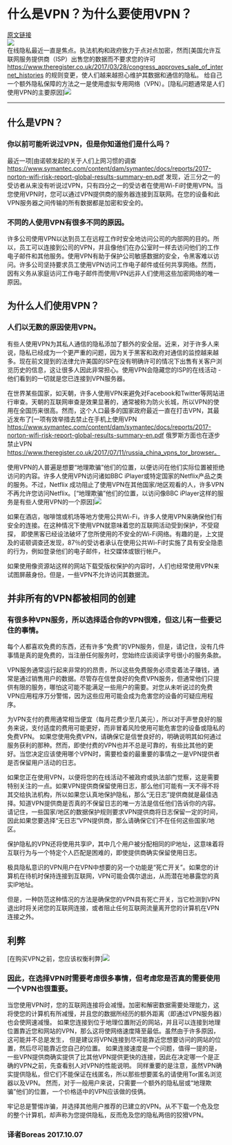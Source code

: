 # 什么是VPN？为什么要使用VPN？
[原文链接](https://medium.com/threat-intel/vpns-internet-privacy-d06d0259cee5)<br>
![](images/xiao/1.jpg)<br>
在线隐私最近一直是焦点。执法机构和政府致力于点对点加密，然而[美国允许互联网服务提供商（ISP）出售您的数据而不要求您的许可  https://www.theregister.co.uk/2017/03/28/congress_approves_sale_of_internet_histories 的规则变更，使人们越来越担心维护其数据和通信的隐私。 给自己一个额外隐私保障的方法之一是使用虚拟专用网络（VPN）。[隐私问题通常是人们使用VPN的主要原因]![](images/xiao/2.jpg)

******
## 什么是VPN？
### 你以前可能听说过VPN，但是你知道他们是什么吗？
最近一项[由诺顿发起的关于人们上网习惯的调查 https://www.symantec.com/content/dam/symantec/docs/reports/2017-norton-wifi-risk-report-global-results-summary-en.pdf 发现，近三分之一的受访者从来没有听说过VPN，只有四分之一的受访者在使用Wi-Fi时使用VPN。当您使用VPN时，您可以通过VPN提供商的服务器连接到互联网。在您的设备和此VPN服务器之间传输的所有数据都是加密和安全的。

### 不同的人使用VPN有很多不同的原因。
许多公司使用VPN以达到员工在远程工作时安全地访问公司的内部网的目的。所以，员工可以连接到公司的VPN，并且像他们在办公室时一样去访问他们的工作电子邮件和其他服务。使用VPN有助于保护公司敏感数据的安全，令黑客难以访问。许多公司坚持要求员工使用VPN访问工作电子邮件或任何共享网络。然而，因有义务从家庭访问工作电子邮件而使用VPN远非人们使用这些加密网络的唯一原因。


## 为什么人们使用VPN？
### 人们以无数的原因使用VPN。
有些人使用VPN为其私人通信的隐私添加了额外的安全层。近来，对于许多人来说，隐私已经成为一个更严重的问题，因为关于黑客和政府对通信的监控越来越多。现在前文提到的法律允许美国的ISP在没有明确许可的情况下出售有关客户浏览历史的信息，这让很多人因此非常担心。使用VPN会隐藏您的ISP的在线活动 - 他们看到的一切就是您已连接到VPN服务器。

在世界某些国家，如天朝，许多人使用VPN来避免对Facebook和Twitter等网站进行审查。天朝的互联网审查是效果显著的，通常被称为防火长城，所以VPN的使用在全国历来很高。然而，这个人口最多的国家政府最近一直在打击VPN，其最近发布了[一项有效举措去禁止在手机上使用VPN  https://www.symantec.com/content/dam/symantec/docs/reports/2017-norton-wifi-risk-report-global-results-summary-en.pdf 俄罗斯方面也在逐步禁止VPN https://www.theregister.co.uk/2017/07/11/russia_china_vpns_tor_browser。
 
使用VPN的人普遍是想要“地理欺骗”他们的位置，以便访问在他们实际位置被拒绝访问的内容。许多人使用VPN访问诸如BBC iPlayer或特定国家的Netflix产品之类的服务。不过，Netflix 成功阻止了使用VPN在其他国家/地区观看的人，许多VPN不再允许您访问Netflix。[“地理欺骗”他们的位置，以访问像BBC iPlayer这样的服务是有些人使用VPN的一个原因]![](images/xiao/3.jpg)

如果在酒店，咖啡馆或机场等地方使用公共Wi-Fi，许多人使用VPN来确保他们有安全的连接。在这种情况下使用VPN就意味着您的互联网活动受到保护，不受窥探， 即使黑客已经设法破坏了您所使用的不安全的Wi-Fi网络。有趣的是，上文提及的诺顿调查还发现，87％的受访者承认在使用公共Wi-Fi时实施了具有安全隐患的行为，例如登录他们的电子邮件，社交媒体或银行帐户。

如果使用像资源站这样的网站下载受版权保护的内容时，人们也经常使用VPN来试图屏蔽身份。但是，一些VPN不允许访问其数据流。


## 并非所有的VPN都被相同的创建
###  有很多种VPN服务，所以选择适合你的VPN很难，但这儿有一些要记住的事情。
每个人都喜欢免费的东西，还有许多“免费”的VPN服务，但是，请记住，没有几件事情是真的是免费的，当注册任何服务时，您始终应该阅读字号很小的服务条款。

VPN服务通常运行起来非常的的昂贵，所以这些免费服务必须变着法子赚钱，通常是通过销售用户的数据。尽管存在信誉良好的免费VPN服务，但通常他们只提供有限的服务，哪怕这可能不能满足一些用户的需要。对您从未听说过的免费VPN应用程序万分警惕，因为这些应用可能会成为危害您的设备的可疑应用程序。

  为VPN支付的费用通常相当便宜（每月花费少至几美元），所以对于声誉良好的服务来说，支付适度的费用可能更好，而非冒着风险使用可能危害您的设备或隐私的免费VPN。 如果您使用免费VPN，请确保它是信誉良好的，明确说明其如何通过服务获利的那种。然而，即使付费的VPN也并不总是可靠的，有些比其他的更好。当您决定应该使用哪个VPN时，需要检查的最重要的事情之一是VPN提供者是否保留用户活动的日志。

  如果您正在使用VPN，以便将您的在线活动不被政府或执法部门觉察，这是需要特别关注的一点。如果VPN提供商保留使用日志，那么他们可能有一天不得不将其交给执法机构，所以如果您认真地保护隐私，那么“无日志”提供商就是最佳选择。知道VPN提供商是否真的不保留日志的唯一方法是信任他们告诉你的内容。请记住，一些国家/地区的数据保护规则要求VPN提供商将日志保留一定的时间，因此如果您要选择“无日志”VPN提供商，那么请确保它们不在任何这些国家/地区。

  保护隐私的VPN还将使用共享IP，其中几个用户被分配相同的IP地址，这意味着将互联行为与一个特定个人匹配是困难的，即使提供商确实保留使用日志。

  极具隐私意识的VPN用户在VPN中想要的另一个功能是“死亡开关”。如果您的计算机在待机时保持连接到互联网，VPN可能会偶尔退出，从而潜在地暴露您的真实IP地址。

  但是，一种防范这种情况的方法是确保您的VPN具有死亡开关，当它检测到VPN退出时将关闭您的互联网连接，或者阻止任何互联网流量离开您的计算机在VPN连接之外。


##  利弊 
[在购买VPN之前，您应该权衡利弊]![](images/xiao/4.jpg)

### 因此，在选择VPN时需要考虑很多事情，但考虑您是否真的需要使用一个VPN也很重要。
  当您使用VPN时，您的互联网连接将会减慢。加密和解密数据需要处理能力，这将使您的计算机有所减慢，并且您的数据所经历的额外距离（即通过VPN服务器）也会使网速减慢。
  如果您连接到位于地理位置附近的网站，并且可以连接到地理位置靠近您和网站的VPN，那么这将使网络速度降至最低。虽然由于许多原因，这可能并不总是发生，
  但是建议将VPN连接到尽可能靠近您想要访问的网站的位置，然后尽可能靠近您自己的位置。
  如果连接速度是一个问题，值得一提的是，一些VPN提供商确实提供了比其他VPN提供更快的连接，因此在决定哪一个是正确的VPN之前，先查看别人对VPN的性能说明。
  同样重要的是注意，虽然VPN确实提供隐私，但它们不能保证在线匿名，所以那些想要匿名的请使用Tor匿名浏览器以及VPN。
  然而，对于一般用户来说，只需要一个额外的隐私层或“地理欺骗”他们的位置，一个价格适中的VPN应该做的伎俩。
  
牢记总是警惕诈骗，并选择其他用户推荐的已建立的VPN。从不下载一个危及您的整个计算机，却声称为您提供隐私，反而危及您的隐私两倍的狡猾VPN。
### 译者Boreas 2017.10.07






